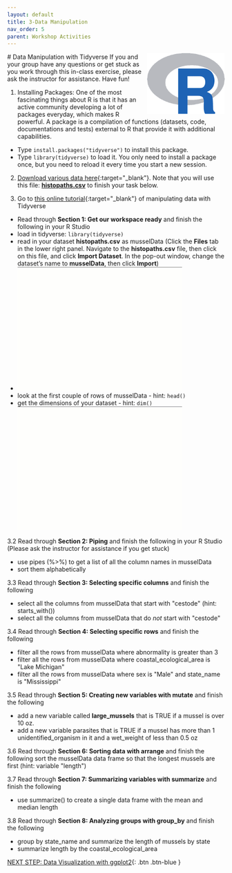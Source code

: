 ```yaml
---
layout: default
title: 3-Data Manipulation
nav_order: 5
parent: Workshop Activities
---
```

<img src="images/tidyverse-01.png" style="float:right;width:180px;" alt="rstudio logo"> 
# Data Manipulation with Tidyverse
If you and your group have any questions or get stuck as you work through this in-class exercise, please ask the instructor for assistance.  Have fun!

1. Installing Packages: One of the most fascinating things about R is that it has an active community developing a lot of packages everyday, which makes R powerful. A package is a compilation of functions (datasets, code, documentations and tests) external to R that provide it with additional capabilities.  
- Type <code>install.packages("tidyverse")</code> to install this package.
- Type <code>library(tidyverse)</code> to load it. You only need to install a package once, but you need to reload it every time you start a new session.

2. [Download various data here](http://bit.ly/2wfjTx3){:target="_blank"}. Note that you will use this file: [**histopaths.csv**](docs/histopaths.csv) to finish your task below.

3. Go to [this online tutorial](http://bit.ly/2TVOLMO){:target="_blank"} of manipulating data with Tidyverse
- Read through **Section 1: Get our workspace ready** and finish the following in your R Studio
- load in tidyverse: <code>library(tidyverse)</code>
- read in your dataset **histopaths.csv** as musselData (Click the **Files** tab in the lower right panel. Navigate to the **histopaths.csv** file, then click on this file, and click **Import Dataset**. In the pop-out window, change the dataset’s name to **musselData**, then click **Import**)
- ![Demonstration of importing datasets](images/tidyverse-02.gif)
- look at the first couple of rows of musselData - hint: <code>head()</code>
- get the dimensions of your dataset - hint: <code>dim()</code>        
![Demonstration of head and dim functions](images/tidyverse-03.gif)        

3.2 Read through **Section 2: Piping** and finish the following in your R Studio (Please ask the instructor for assistance if you get stuck)
- use pipes (%>%) to get a list of all the column names in musselData 
- sort them alphabetically 

3.3  Read through **Section 3: Selecting specific columns** and finish the following 
- select all the columns from musselData that start with "cestode" (hint: starts_with())
- select all the columns from musselData that do *not* start with "cestode"

3.4  Read through **Section 4: Selecting specific rows** and finish the following 
- filter all the rows from musselData where abnormality is greater than 3
- filter all the rows from musselData where coastal_ecological_area is "Lake Michigan"
- filter all the rows from musselData where sex is "Male" and state_name is "Mississippi"

3.5  Read through **Section 5: Creating new variables with mutate** and finish the following 
- add a new variable called **large_mussels** that is TRUE if a mussel is over 10 oz.
- add a new variable parasites that is TRUE if a mussel has more than 1 unidentified_organism in it and a wet_weight of less than 0.5 oz

3.6  Read through **Section 6: Sorting data with arrange** and finish the following 
sort the musselData data frame so that the longest mussels are first (hint: variable "length") 

3.7  Read through **Section 7: Summarizing variables with summarize** and finish the following 
- use summarize() to create a single data frame with the mean and median length

3.8  Read through **Section 8: Analyzing groups with group_by** and finish the following 
- group by state_name and summarize the length of mussels by state
- summarize length by the coastal_ecological_area

[NEXT STEP: Data Visualization with ggplot2](ggplot2-data.html){: .btn .btn-blue }
